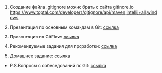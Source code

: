 1. Создание файла .gitignore можно брать с сайта gitinore.io
https://www.toptal.com/developers/gitignore/api/maven,intellij+all,windows

2. Презентация по основным командам в Git: [ссылка](src/main/resources/materials/GIT.pdf)

3. Презентация по GitFlow: [ссылка](src/main/resources/materials/GitFlow.pdf)

4. Рекомендуемые задания для проработки: [ссылка](src/main/java/git_homework/practice.md)

5. Домашнее задание: [ссылка](src/main/java/git_homework/MAIN_HOMEWORK.md)

- P.S.Вопросы с собеседований по Git: [ссылка](https://career.guru99.com/ru/top-40-interview-questions-on-git/)
